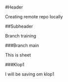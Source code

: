 #Header

Creating remote repo locally

##Subheader 

Branch training

###Branch main

This is sheet
 
###Klop1 

I will be saving om klop1
